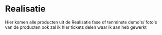 # Realisatie
Hier komen alle producten uit de Realisatie fase of tenminste demo's/ foto's van de producten
ook zal ik hier tickets delen waar ik aan heb gewerkt
